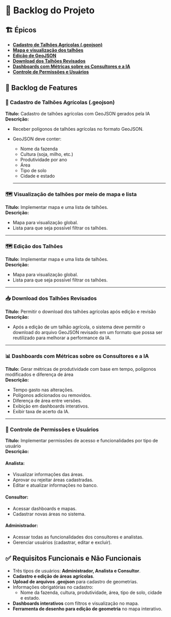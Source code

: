 # 📌 Backlog do Projeto

## 🏗️ Épicos
- [**Cadastro de Talhões Agrícolas (.geojson)**](#📌-cadastro-de-talhões-agriculas-geojson)
- [**Mapa e visualização dos talhões**](#🗺️-Visualização-de-talhões-por-meio-de-mapa-e-lista)
- [**Edição de GeoJSON**](#🗺️-mapa-interativo-para-visualização-e-edição-de-geojson)
- [**Download dos Talhões Revisados**](#📥-download-dos-talhões-revisados)
- [**Dashboards com Métricas sobre os Consultores e a IA**](#📊-gerar-métricas-de-produtividade-dos-analistas)
- [**Controle de Permissões e Usuários**](#🔐-definir-permissões-e-funções-para-usuários)

## 🚀 Backlog de Features

### 📌 Cadastro de Talhões Agrícolas (.geojson)
**Título:** Cadastro de talhões agrícolas com GeoJSON gerados pela IA  
**Descrição:** 
- Receber polígonos de talhões agrícolas no formato GeoJSON.
- GeoJSON deve conter:
  - Nome da fazenda
  - Cultura (soja, milho, etc.)
  - Produtividade por ano
  - Área
  - Tipo de solo
  - Cidade e estado

  ---


### 🗺️ Visualização de talhões por meio de mapa e lista
**Título:** Implementar mapa e uma lista de talhões.  
**Descrição:** 
- Mapa para visualização global.
- Lista para que seja possível filtrar os talhões.

---

### 🗺️ Edição dos Talhões
**Título:** Implementar mapa e uma lista de talhões.  
**Descrição:** 
- Mapa para visualização global.
- Lista para que seja possível filtrar os talhões.

---

### 📥 Download dos Talhões Revisados
**Título:** Permitir o download dos talhões agrícolas após edição e revisão  
**Descrição:**
- Após a edição de um talhão agrícola, o sistema deve permitir o download do arquivo GeoJSON revisado em um formato que possa ser reutilizado para melhorar a performance da IA.

---

### 📊 Dashboards com Métricas sobre os Consultores e a IA
**Título:** Gerar métricas de produtividade com base em tempo, polígonos modificados e diferença de área  
**Descrição:**
- Tempo gasto nas alterações.
- Polígonos adicionados ou removidos.
- Diferença de área entre versões.
- Exibição em dashboards interativos.
- Exibir taxa de acerto da IA.

---

### 🔐 Controle de Permissões e Usuários
**Título:** Implementar permissões de acesso e funcionalidades por tipo de usuário  
**Descrição:**
#### **Analista:**
- Visualizar informações das áreas.
- Aprovar ou rejeitar áreas cadastradas.
- Editar e atualizar informações no banco.

#### **Consultor:**
- Acessar dashboards e mapas.
- Cadastrar novas áreas no sistema.

#### **Administrador:**
- Acessar todas as funcionalidades dos consultores e analistas.
- Gerenciar usuários (cadastrar, editar e excluir).


## ✅ Requisitos Funcionais e Não Funcionais

- Três tipos de usuários: **Administrador, Analista e Consultor**.
- **Cadastro e edição de áreas agrícolas**.
- **Upload de arquivos .geojson** para cadastro de geometrias.
- Informações obrigatórias no cadastro:
  - Nome da fazenda, cultura, produtividade, área, tipo de solo, cidade e estado.
- **Dashboards interativos** com filtros e visualização no mapa.
- **Ferramenta de desenho para edição de geometria** no mapa interativo.
